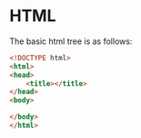 # HTML

The basic html tree is as follows:

```html
<!DOCTYPE html>
<html>
<head>
    <title></title>
</head>
<body>

</body>
</html>
```